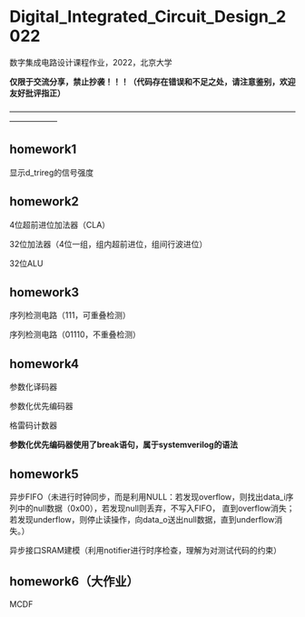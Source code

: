 # Digital_Integrated_Circuit_Design_2022
数字集成电路设计课程作业，2022，北京大学

**仅限于交流分享，禁止抄袭！！！（代码存在错误和不足之处，请注意鉴别，欢迎友好批评指正）**


——————————————————————————————————————————
## homework1
显示d_trireg的信号强度



## homework2
4位超前进位加法器（CLA）

32位加法器（4位一组，组内超前进位，组间行波进位）

32位ALU



## homework3
序列检测电路（111，可重叠检测）

序列检测电路（01110，不重叠检测）



## homework4
参数化译码器

参数化优先编码器

格雷码计数器

**参数化优先编码器使用了break语句，属于systemverilog的语法**



## homework5
异步FIFO（未进行时钟同步，而是利用NULL：若发现overflow，则找出data_i序列中的null数据（0x00），若发现null则丢弃，不写入FIFO，
          直到overflow消失；若发现underflow，则停止读操作，向data_o送出null数据，直到underflow消失。）
          
异步接口SRAM建模（利用notifier进行时序检查，理解为对测试代码的约束）



## homework6（大作业）
MCDF


